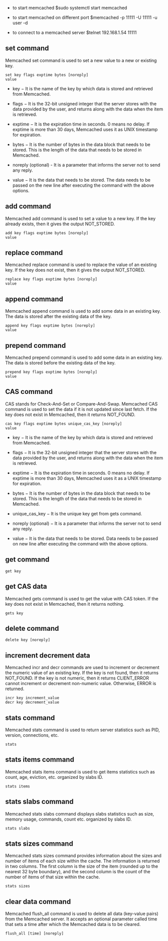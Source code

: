 * to start memcached
$sudo systemctl start memcached

* to start memcached on different port
$memcached -p 11111 -U 11111 -u user -d

* to connect to a memcached server
$telnet 192.168.1.54 11111

## set command

Memcached set command is used to set a new value to a new or existing key.

```
set key flags exptime bytes [noreply] 
value 
```

* key − It is the name of the key by which data is stored and retrieved from Memcached.

* flags − It is the 32-bit unsigned integer that the server stores with the data provided by the user, and returns along with the data when the item is retrieved.

* exptime − It is the expiration time in seconds. 0 means no delay. If exptime is more than 30 days, Memcached uses it as UNIX timestamp for expiration.

* bytes − It is the number of bytes in the data block that needs to be stored. This is the length of the data that needs to be stored in Memcached.

* noreply (optional) - It is a parameter that informs the server not to send any reply.

* value − It is the data that needs to be stored. The data needs to be passed on the new line after executing the command with the above options.


## add command

Memcached add command is used to set a value to a new key. If the key already exists, then it gives the output NOT_STORED.

```
add key flags exptime bytes [noreply]
value
```

## replace command

Memcached replace command is used to replace the value of an existing key. If the key does not exist, then it gives the output NOT_STORED.

```
replace key flags exptime bytes [noreply]
value
```


## append command

Memcached append command is used to add some data in an existing key. The data is stored after the existing data of the key.

```
append key flags exptime bytes [noreply]
value
```

## prepend command

Memcached prepend command is used to add some data in an existing key. The data is stored before the existing data of the key.

```
prepend key flags exptime bytes [noreply]
value
```

## CAS command

CAS stands for Check-And-Set or Compare-And-Swap. Memcached CAS command is used to set the data if it is not updated since last fetch. If the key does not exist in Memcached, then it returns NOT_FOUND.

```
cas key flags exptime bytes unique_cas_key [noreply]
value
```

* key − It is the name of the key by which data is stored and retrieved from Memcached.

* flags − It is the 32-bit unsigned integer that the server stores with the data provided by the user, and returns along with the data when the item is retrieved.

* exptime − It is the expiration time in seconds. 0 means no delay. If exptime is more than 30 days, Memcached uses it as a UNIX timestamp for expiration.

* bytes − It is the number of bytes in the data block that needs to be stored. This is the length of the data that needs to be stored in Memcached.

* unique_cas_key − It is the unique key get from gets command.

* noreply (optional) − It is a parameter that informs the server not to send any reply.

* value − It is the data that needs to be stored. Data needs to be passed on new line after executing the command with the above options.


## get command

```
get key
```


## get CAS data

Memcached gets command is used to get the value with CAS token. If the key does not exist in Memcached, then it returns nothing.

```
gets key
```


## delete command

```
delete key [noreply]
```


## increment decrement data

Memcached incr and decr commands are used to increment or decrement the numeric value of an existing key. If the key is not found, then it returns NOT_FOUND. If the key is not numeric, then it returns CLIENT_ERROR cannot increment or decrement non-numeric value. Otherwise, ERROR is returned.

```
incr key increment_value
decr key decrement_value
```


## stats command

Memcached stats command is used to return server statistics such as PID, version, connections, etc.

```
stats
```


## stats items command

Memcached stats items command is used to get items statistics such as count, age, eviction, etc. organized by slabs ID.

```
stats items
```


## stats slabs command

Memcached stats slabs command displays slabs statistics such as size, memory usage, commands, count etc. organized by slabs ID.

```
stats slabs
```


## stats sizes command

Memcached stats sizes command provides information about the sizes and number of items of each size within the cache. The information is returned in two columns. The first column is the size of the item (rounded up to the nearest 32 byte boundary), and the second column is the count of the number of items of that size within the cache.

```
stats sizes
```


## clear data command

Memcached flush_all command is used to delete all data (key-value pairs) from the Memcached server. It accepts an optional parameter called time that sets a time after which the Memcached data is to be cleared.

```
flush_all [time] [noreply]
```


